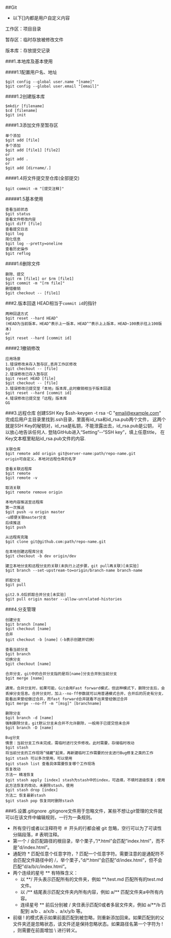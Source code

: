 ##Git

* 以下[]内都是用户自定义内容

工作区：项目目录

暂存区：临时存放被修改文件

版本库：存放提交记录

###1.本地库及基本使用

####1.1配置用户名、地址

	$git config --global user.name "[name]"
	$git config --global user.email "[email]"

####1.2创建版本库

	$mkdir [filename]
	$cd [filename]
	$git init

####1.3添加文件至暂存区

	单个添加
	$git add [file]
	多个添加
	$git add [file1] [file2]
	or
	$git add .
	or
	$git add [dirname/.]
	
####1.4将文件提交至仓库(全部提交)

	$git commit -m "[提交注释]"
	
#####1.5基本使用

	查看当前状态
	$git status
	查看文件修改内容
	$git diff [file]
	查看提交日志
	$git log
	简化信息
	$git log --pretty=oneline
	查看历史操作
	$git reflog

####1.6删除文件

	删除、提交
	$git rm [file1] or $rm [file1]
	$git commit -m "[rm file]"
	删错撤销
	$git checkout -- [file1]

###2.版本回退
HEAD相当于`commit id`的指针

	两种回退方式
	$git reset --hard HEAD^
	(HEAD为当前版本，HEAD^表示上一版本，HEAD^^表示上上版本，HEAD~100表示往上100版本)
	or
	$git reset --hard [commit id]
	
####2.1撤销修改

	应用场景
	1.错误修改未存入暂存区,丢弃工作区修改
	$git checkout -- [file]
	2.错误修改已存入暂存区
	$git reset HEAD [file]
	$git checkout -- [file]
	3.错误修改已提交至「本地」版本库,此时撤销相当于版本回退
	$git reset --hard [commit id]
	4.错误修改已提交至「远程」版本库
	GG
	
###3.远程仓库
	创建SSH Key
	$ssh-keygen -t rsa -C "email@example.com"
	完成后用户主目录里找到.ssh目录，里面有id_rsa和id_rsa.pub两个文件，
	这两个就是SSH Key的秘钥对，id_rsa是私钥，不能泄露出去，id_rsa.pub是公钥，
	可以放心地告诉任何人.
	登陆GitHub进入“Setting”--“SSH key”，填上任意title，
	在Key文本框里粘贴id_rsa.pub文件的内容.
	
	关联仓库
	$git remote add origin git@server-name:path/repo-name.git
	origin可自定义，本地对远程仓库的名字
	
	查看关联远程库
	$git remote
	$git remote -v
	
	取消关联
	$git remote remove origin
	
	本地内容推送至远程库
	第一次推送
	$git push -u origin master
	-u顺便关联master分支
	后续推送
	$git push
	
	从远程库克隆
	$git clone git@github.com:path/repo-name.git
	
	在本地创建远程库分支
	$git checkout -b dev origin/dev
	
	建立本地分支和远程分支的关联(未执行上述步骤，git pull再关联)[未实验]
	$git branch --set-upstream-to=origin/branch-name branch-name

	抓取分支
	$git pull
	
	git2.9.0后抓取合并分支[未实验]
	$git pull origin master --allow-unrelated-histories
	
	

###4.分支管理

	创建分支
	$git branch [name]
	$git checkout [name]
	合并
	$git checkout -b [name]（-b表示创建并切换）
	
	查看当前分支
	$git branch
	切换分支
	$git checkout [name]
	
	合并分支，git中的合并分支指的是将[name]分支合并到当前分支
	$git merge [name]
	
	通常，合并分支时，如果可能，Git会用Fast forward模式，但这种模式下，删除分支后，会丢掉分支信息。合并分支时，加上--no-ff参数就可以用普通模式合并，合并后的历史有分支，能看出来曾经做过合并，而fast forward合并就看不出来曾经做过合并
	$git merge --no-ff -m "[msg]" [branchname]
	
	删除分支
	$git branch -d [name]
	强制删除分支，git默认分支未合并不允许删除，一般用于已提交但未合并
	$git branch -D [name]
	
	Bug分支
	情景：当前分支工作未完成，需临时进行文件修改。此时需要，存储临时改动
	$git stash
	将当前分支的工作现场“储藏“起来，再新建临时工作需要的分支进行Bug修复之类的工作
	$git stash 可以多次使用，可以使用
	$git stash list 查看具体需要恢复哪个工作现场
	恢复改动
	方法一 精准恢复
	$git stash apply [index] stash为stash中的index，可选填，不填时逐级恢复；使用此方法恢复的改动，未删除stash，使用
	$git stash drop [index]
	方法二 恢复最新stash
	$git stash pop 恢复同时删除stash

###5.设置.gitignore
.gitignore文件用于忽略文件，某些不想让git管理的文件就可以在该文件中编辑规则，一行为一条规则。

* 所有空行或者以注释符号 ＃ 开头的行都会被 git 忽略，空行可以为了可读性分隔段落，# 表明注释。
* 第一个 / 会匹配路径的根目录，举个栗子，”/*.html”会匹配”index.html”，而不是”d/index.html”。
* 通配符 * 匹配任意个任意字符，? 匹配一个任意字符。需要注意的是通配符不会匹配文件路径中的 /，举个栗子，”d/*.html”会匹配”d/index.html”，但不会匹配”d/a/b/c/index.html”。
* 两个连续的星号 ** 有特殊含义：
	- 以 **/ 开头表示匹配所有的文件夹，例如 **/test.md 匹配所有的test.md文件。
	- 以 /** 结尾表示匹配文件夹内所有内容，例如 a/** 匹配文件夹a中所有内容。
	- 连续星号 ** 前后分别被 / 夹住表示匹配0或者多层文件夹，例如 a/**/b 匹配到 a/b 、a/x/b 、a/x/y/b 等。
* 前缀 ! 的模式表示如果前面匹配到被忽略，则重新添加回来。如果匹配到的父文件夹还是忽略状态，该文件还是保持忽略状态。如果路径名第一个字符为 ! ，则需要在前面增加 \ 进行转义。